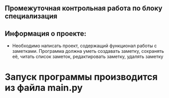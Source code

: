 ## Промежуточная контрольная работа по блоку специализация

## Информация о проекте:
* Необходимо написать проект, содержащий функционал работы с заметками.
  Программа должна уметь создавать заметку, сохранять её, читать список
  заметок, редактировать заметку, удалять заметку


# Запуск программы производится из файла main.py